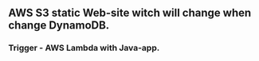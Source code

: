 
## AWS S3 static Web-site witch will change when change DynamoDB.
### Trigger - AWS Lambda with Java-app.
